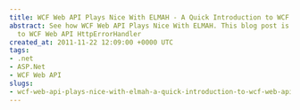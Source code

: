```yaml
---
title: WCF Web API Plays Nice With ELMAH - A Quick Introduction to WCF Web API HttpErrorHandler
abstract: See how WCF Web API Plays Nice With ELMAH. This blog post is a Quick introduction
  to WCF Web API HttpErrorHandler
created_at: 2011-11-22 12:09:00 +0000 UTC
tags:
- .net
- ASP.Net
- WCF Web API
slugs:
- wcf-web-api-plays-nice-with-elmah-a-quick-introduction-to-wcf-web-api-httperrorhandler
---
```

